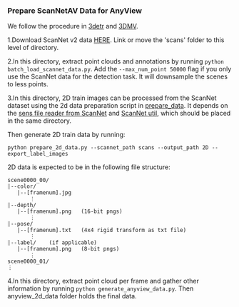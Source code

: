 ### Prepare ScanNetAV Data for AnyView



We follow the procedure in [3detr](https://github.com/facebookresearch/3detr/) and [3DMV](https://github.com/angeladai/3DMV/).



1.Download ScanNet v2 data [HERE](https://github.com/ScanNet/ScanNet). Link or move the 'scans' folder to this level of directory. 



2.In this directory, extract point clouds and annotations by running `python batch_load_scannet_data.py`. Add the `--max_num_point 50000` flag if you only use the ScanNet data for the detection task. It will downsample the scenes to less points.



3.In this directory, 2D train images can be processed from the ScanNet dataset using the 2d data preparation script in [prepare_data](prepare_data). It depends on the [sens file reader from ScanNet](https://github.com/ScanNet/ScanNet/blob/master/SensReader/python/SensorData.py) and [ScanNet util](https://github.com/ScanNet/ScanNet/tree/master/BenchmarkScripts/util.py), which should be placed in the same directory.

Then generate 2D train data by running:

```
python prepare_2d_data.py --scannet_path scans --output_path 2D --export_label_images
```

2D data is expected to be in the following file structure:

```
scene0000_00/
|--color/
   |--[framenum].jpg
       ⋮
|--depth/
   |--[framenum].png   (16-bit pngs)
       ⋮
|--pose/
   |--[framenum].txt   (4x4 rigid transform as txt file)
       ⋮
|--label/    (if applicable)
   |--[framenum].png   (8-bit pngs)
       ⋮
scene0000_01/
⋮
```



4.In this directory, extract point cloud per frame and gather other information  by running `python generate_anyview_data.py`. Then anyview_2d_data folder holds the final data.
